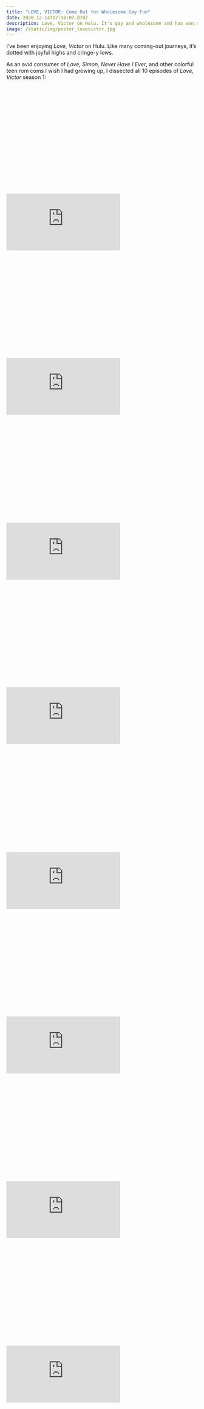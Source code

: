 ```yaml
---
title: "LOVE, VICTOR: Come Out for Wholesome Gay Fun"
date: 2020-12-14T17:38:07.870Z
description: Love, Victor on Hulu. It's gay and wholesome and has won my heart.
image: /static/img/poster_lovevictor.jpg
---
```

I’ve been enjoying *Love, Victor* on Hulu. Like many coming-out journeys, it’s dotted with joyful highs and cringe-y lows. 

As an avid consumer of *Love, Simon, Never Have I Ever*, and other colorful teen rom coms I wish I had growing up, I dissected all 10 episodes of *Love, Victor* season 1:





<div class="relative mb-12" style="padding: 56.25% 0 0 0;">
  <iframe 
    src="https://www.youtube.com/embed/RD1o51f5qBE" 
    title="Video player" 
    class="absolute top-0 left-0 w-full h-full"
    frameborder="0" 
    allowfullscreen
  ></iframe>
</div>

<div class="relative mb-12" style="padding: 56.25% 0 0 0;">
  <iframe 
    src="https://www.youtube.com/embed/jac1w7s2SsA" 
    title="Video player" 
    class="absolute top-0 left-0 w-full h-full"
    frameborder="0" 
    allowfullscreen
  ></iframe>
</div>



<div class="relative mb-12" style="padding: 56.25% 0 0 0;">
  <iframe 
    src="https://www.youtube.com/embed/HSDi-tBfx3c" 
    title="Video player" 
    class="absolute top-0 left-0 w-full h-full"
    frameborder="0" 
    allowfullscreen
  ></iframe>
</div>



<div class="relative mb-12" style="padding: 56.25% 0 0 0;">
  <iframe 
    src="https://www.youtube.com/embed/AoLjZi5zPIk" 
    title="Video player" 
    class="absolute top-0 left-0 w-full h-full"
    frameborder="0" 
    allowfullscreen
  ></iframe>
</div>



<div class="relative mb-12" style="padding: 56.25% 0 0 0;">
  <iframe 
    src="https://www.youtube.com/embed/7xtiCPuo7xg" 
    title="Video player" 
    class="absolute top-0 left-0 w-full h-full"
    frameborder="0" 
    allowfullscreen
  ></iframe>
</div>



<div class="relative mb-12" style="padding: 56.25% 0 0 0;">
  <iframe 
    src="https://www.youtube.com/embed/Z5jkaG0t8uw" 
    title="Video player" 
    class="absolute top-0 left-0 w-full h-full"
    frameborder="0" 
    allowfullscreen
  ></iframe>
</div>



<div class="relative mb-12" style="padding: 56.25% 0 0 0;">
  <iframe 
    src="https://www.youtube.com/embed/CMBrKEnRCKQ" 
    title="Video player" 
    class="absolute top-0 left-0 w-full h-full"
    frameborder="0" 
    allowfullscreen
  ></iframe>
</div>

<div class="relative mb-12" style="padding: 56.25% 0 0 0;">
  <iframe 
    src="https://www.youtube.com/embed/rpQ2-ZbnAaY" 
    title="Video player" 
    class="absolute top-0 left-0 w-full h-full"
    frameborder="0" 
    allowfullscreen
  ></iframe>
</div>

<div class="relative mb-12" style="padding: 56.25% 0 0 0;">
  <iframe 
    src="https://www.youtube.com/embed/9X-GoZ7GM1s" 
    title="Video player" 
    class="absolute top-0 left-0 w-full h-full"
    frameborder="0" 
    allowfullscreen
  ></iframe>
</div>

<div class="relative mb-12" style="padding: 56.25% 0 0 0;">
  <iframe 
    src="https://www.youtube.com/embed/DIzjtFTbn8A" 
    title="Video player" 
    class="absolute top-0 left-0 w-full h-full"
    frameborder="0" 
    allowfullscreen
  ></iframe>
</div>

The pros: stellar cast, fun characters, feel-good vibes overall.

The cons: some awkward and underdeveloped writing.

Despite the bumpy road, this show wins my heart. I’ll definitely be hopping on this Ferris Wheel ride of self-discovery when the final season debuts in June 2022.